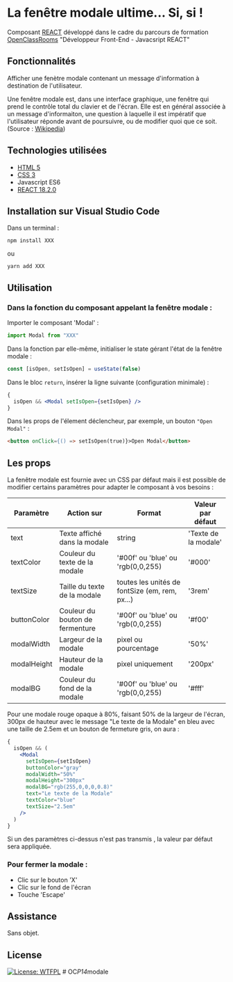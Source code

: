 # La fenêtre modale ultime... Si, si !

Composant [REACT](https://react.dev/blog/2023/03/16/introducing-react-dev) développé dans le cadre du parcours de formation [OpenClassRooms](https://openclassrooms.com/fr/) "Développeur Front-End - Javacsript REACT"

## Fonctionnalités

Afficher une fenètre modale contenant un message d'information à destination de l'utilisateur.

Une fenêtre modale est, dans une interface graphique, une fenêtre qui prend le contrôle total du clavier et de l'écran. Elle est en général associée à un message d'informaiton, une question à laquelle il est impératif que l'utilisateur réponde avant de poursuivre, ou de modifier quoi que ce soit. (Source : [Wikipedia](https://fr.wikipedia.org/wiki/Fen%C3%AAtre_modale))

## Technologies utilisées

- [HTML 5](https://developer.mozilla.org/fr/docs/Glossary/HTML5)
- [CSS 3](https://developer.mozilla.org/fr/docs/Web/CSS)
- Javascript ES6
- [REACT 18.2.0](https://react.dev/blog/2023/03/16/introducing-react-dev)

## Installation sur Visual Studio Code

Dans un terminal :

```
npm install XXX
```

ou

```
yarn add XXX
```

## Utilisation

### Dans la fonction du composant appelant la fenêtre modale :

Importer le composant 'Modal' :

```javascript
import Modal from "XXX"
```

Dans la fonction par elle-même, initialiser le state gérant l'état de la fenêtre modale :

```jsx
const [isOpen, setIsOpen] = useState(false)
```

Dans le bloc `return`, insérer la ligne suivante (configuration minimale) :

```jsx
{
  isOpen && <Modal setIsOpen={setIsOpen} />
}
```

Dans les props de l'élement déclencheur, par exemple, un bouton `"Open Modal"` :

```html
<button onClick={() => setIsOpen(true)}>Open Modal</button>
```

## Les props

La fenêtre modale est fournie avec un CSS par défaut mais il est possible de modifier certains paramètres pour adapter le composant à vos besoins :

| Paramètre   | Action sur                      | Format                                         | Valeur par défaut    |
| ----------- | ------------------------------- | ---------------------------------------------- | -------------------- |
| text        | Texte affiché dans la modale    | string                                         | 'Texte de la modale' |
| textColor   | Couleur du texte de la modale   | '#00f' ou 'blue' ou 'rgb(0,0,255)              | '#000'               |
| textSize    | Taille du texte de la modale    | toutes les unités de fontSize (em, rem, px...) | '3rem'               |
| buttonColor | Couleur du bouton de fermenture | '#00f' ou 'blue' ou 'rgb(0,0,255)              | '#f00'               |
| modalWidth  | Largeur de la modale            | pixel ou pourcentage                           | '50%'                |
| modalHeight | Hauteur de la modale            | pixel uniquement                               | '200px'              |
| modalBG     | Couleur du fond de la modale    | '#00f' ou 'blue' ou 'rgb(0,0,255)              | '#fff'               |

Pour une modale rouge opaque à 80%, faisant 50% de la largeur de l'écran, 300px de hauteur avec le message "Le texte de la Modale" en bleu avec une taille de 2.5em et un bouton de fermeture gris, on aura :

```jsx
{
  isOpen && (
    <Modal
      setIsOpen={setIsOpen}
      buttonColor="gray"
      modalWidth="50%"
      modalHeight="300px"
      modalBG="rgb(255,0,0,0,0.8)"
      text="Le texte de la Modale"
      textColor="blue"
      textSize="2.5em"
    />
  )
}
```

Si un des paramètres ci-dessus n'est pas transmis , la valeur par défaut sera appliquée.

### Pour fermer la modale :

- Clic sur le bouton 'X'
- Clic sur le fond de l'écran
- Touche 'Escape'

## Assistance

Sans objet.

## License

[![License: WTFPL](https://img.shields.io/badge/License-WTFPL-brightgreen.svg)](http://www.wtfpl.net/about/)
#   O C * P 1 4 * m o d a l e 
 
 
